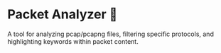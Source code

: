 # Packet Analyzer 🚀  
A tool for analyzing pcap/pcapng files, filtering specific protocols, and highlighting keywords within packet content.  
